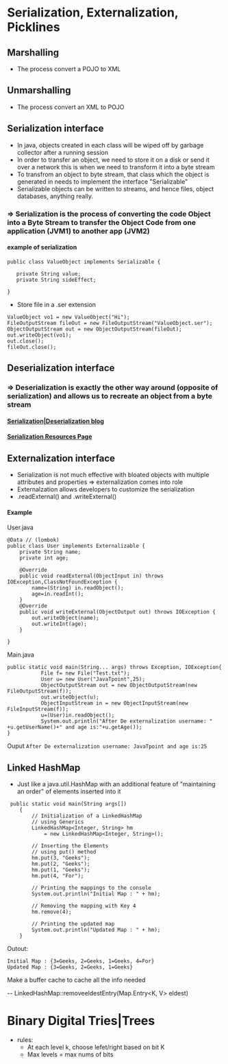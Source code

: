 # Serialization, Externalization, Picklines


## Marshalling
  - The process convert a POJO to XML 

## Unmarshalling
  - The process convert an XML to POJO


## Serialization interface
  - In java, objects created in each class will be wiped off by garbage collector after a running session
  - In order to transfer an object, we need to store it on a disk or send it over a network this is when we need to transform it into a byte stream
  - To transfrom an object to byte stream, that class which the object is generated in needs to implement the interface "Serializable" 
  - Serializable objects can be written to streams, and hence files, object databases, anything really.
### => Serialization is the process of converting the code Object into a Byte Stream to transfer the Object Code from one application (JVM1) to another app (JVM2)

#### example of serialization

```
public class ValueObject implements Serializable {

   private String value;
   private String sideEffect;

}
```

   - Store file in a .ser extension
```
ValueObject vo1 = new ValueObject("Hi");
FileOutputStream fileOut = new FileOutputStream("ValueObject.ser");
ObjectOutputStream out = new ObjectOutputStream(fileOut);
out.writeObject(vo1);
out.close();
fileOut.close();
```


## Deserialization interface
### => Deserialization is exactly the other way around (opposite of serialization) and allows us to recreate an object from a byte stream

#### [Serialization|Deserialization blog](https://snyk.io/blog/serialization-and-deserialization-in-java/)
#### [Serialization Resources Page](https://www.tutorialspoint.com/java/java_serialization.htm)

## Externalization interface
  - Serialization is not much effective with bloated objects with multiple attributes and properties => externalization comes into role
  - Externalzation allows developers to customize the serialization
  - .readExternal() and .writeExternal()
#### Example 


User.java
```
@Data // (lombok)
public class User implements Externalizable {  
    private String name;  
    private int age; 
    
    @Override  
    public void readExternal(ObjectInput in) throws IOException,ClassNotFoundException {  
        name=(String) in.readObject();  
        age=in.readInt();  
    }  
    @Override  
    public void writeExternal(ObjectOutput out) throws IOException {  
        out.writeObject(name);  
        out.writeInt(age);  
    }  
    
}
```
Main.java
```
public static void main(String... args) throws Exception, IOException{  
           File f= new File("Test.txt");  
           User u= new User("JavaTpoint",25);  
           ObjectOutputStream out = new ObjectOutputStream(new FileOutputStream(f));    
           out.writeObject(u);    
           ObjectInputStream in = new ObjectInputStream(new FileInputStream(f));  
           u=(User)in.readObject();  
           System.out.println("After De externalization username: " +u.getUserName()+" and age is:"+u.getAge());     
}  
```
Ouput
``` After De externalization username: JavaTpoint and age is:25 ```


## Linked HashMap
  - Just like a java.util.HashMap with an additional feature of "maintaining an order" of elements inserted into it

```
 public static void main(String args[])
    {
        // Initialization of a LinkedHashMap
        // using Generics
        LinkedHashMap<Integer, String> hm
            = new LinkedHashMap<Integer, String>();
 
        // Inserting the Elements
        // using put() method
        hm.put(3, "Geeks");
        hm.put(2, "Geeks");
        hm.put(1, "Geeks");
        hm.put(4, "For");
 
        // Printing the mappings to the console
        System.out.println("Initial Map : " + hm);
 
        // Removing the mapping with Key 4
        hm.remove(4);
 
        // Printing the updated map
        System.out.println("Updated Map : " + hm);
    }
```

Outout: 
```
Initial Map : {3=Geeks, 2=Geeks, 1=Geeks, 4=For}
Updated Map : {3=Geeks, 2=Geeks, 1=Geeks}
```


Make a buffer cache to cache all the info needed 

-- LinkedHashMap::removeeldestEntry(Map.Entry<K, V> eldest)



# Binary Digital Tries|Trees
- rules:
  - At each level k, choose lefet/right based on bit K
  - Max levels = max nums of bits

















